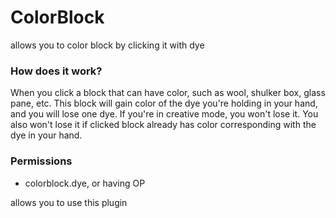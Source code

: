 # ColorBlock
allows you to color block by clicking it with dye

### How does it work?

When you click a block that can have color, such as wool, shulker box, glass pane, etc. This block will gain color of the dye you're holding in your hand, and you will lose one dye. If you're in creative mode, you won't lose it. You also won't lose it if clicked block already has color corresponding with the dye in your hand.

### Permissions

* colorblock.dye, or having OP

allows you to use this plugin
